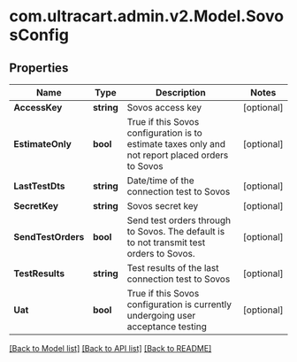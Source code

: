 
# com.ultracart.admin.v2.Model.SovosConfig

## Properties

Name | Type | Description | Notes
------------ | ------------- | ------------- | -------------
**AccessKey** | **string** | Sovos access key | [optional] 
**EstimateOnly** | **bool** | True if this Sovos configuration is to estimate taxes only and not report placed orders to Sovos | [optional] 
**LastTestDts** | **string** | Date/time of the connection test to Sovos | [optional] 
**SecretKey** | **string** | Sovos secret key | [optional] 
**SendTestOrders** | **bool** | Send test orders through to Sovos.  The default is to not transmit test orders to Sovos. | [optional] 
**TestResults** | **string** | Test results of the last connection test to Sovos | [optional] 
**Uat** | **bool** | True if this Sovos configuration is currently undergoing user acceptance testing | [optional] 

[[Back to Model list]](../README.md#documentation-for-models)
[[Back to API list]](../README.md#documentation-for-api-endpoints)
[[Back to README]](../README.md)

